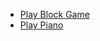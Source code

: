 - [Play Block Game](https://ebuchholz17.github.io/quick-make/block_game/index.html)
- [Play Piano](https://ebuchholz17.github.io/quick-make/piano/index.html)
